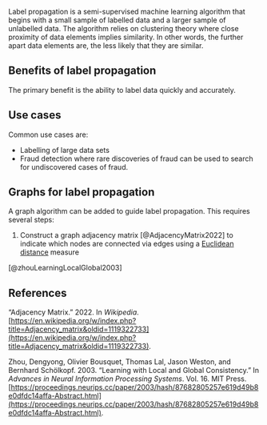Label propagation is a semi-supervised machine learning algorithm that begins with a small sample of labelled data and a larger sample of unlabelled data. The algorithm relies on clustering theory where close proximity of data elements implies similarity. In other words, the further apart data elements are, the less likely that they are similar.

## Benefits of label propagation
The primary benefit is the ability to label data quickly and accurately. 

## Use cases
Common use cases are:
- Labelling of large data sets
- Fraud detection where rare discoveries of fraud can be used to search for undiscovered cases of fraud.

## Graphs for label propagation
A graph algorithm can be added to guide label propagation. This requires several steps:
1. Construct a graph adjacency matrix  [@AdjacencyMatrix2022] to indicate which nodes are connected via  edges using a [Euclidean distance](Euclidean-distance.md) measure

[@zhouLearningLocalGlobal2003]

## References
“Adjacency Matrix.” 2022. In _Wikipedia_. [https://en.wikipedia.org/w/index.php?title=Adjacency_matrix&oldid=1119322733](https://en.wikipedia.org/w/index.php?title=Adjacency_matrix&oldid=1119322733).

Zhou, Dengyong, Olivier Bousquet, Thomas Lal, Jason Weston, and Bernhard Schölkopf. 2003. “Learning with Local and Global Consistency.” In _Advances in Neural Information Processing Systems_. Vol. 16. MIT Press. [https://proceedings.neurips.cc/paper/2003/hash/87682805257e619d49b8e0dfdc14affa-Abstract.html](https://proceedings.neurips.cc/paper/2003/hash/87682805257e619d49b8e0dfdc14affa-Abstract.html).